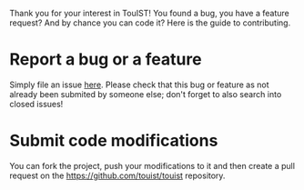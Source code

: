 Thank you for your interest in TouIST! You found a bug, you have a feature
request? And by chance you can code it? Here is the guide to contributing.

Report a bug or a feature
=========================

Simply file an issue [here](https://github.com/touist/touist/issues). Please check that
this bug or feature as not already been submited by someone else; don't forget to 
also search into closed issues!

Submit code modifications
=========================

You can fork the project, push your modifications to it and then create a pull
request on the https://github.com/touist/touist repository.
